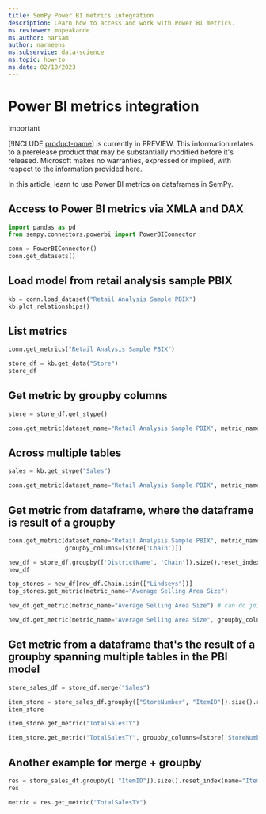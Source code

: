 ```yaml
---
title: SemPy Power BI metrics integration
description: Learn how to access and work with Power BI metrics.
ms.reviewer: mopeakande
ms.author: narsam
author: narmeens
ms.subservice: data-science
ms.topic: how-to
ms.date: 02/10/2023
---
```


# Power BI metrics integration

> [!IMPORTANT]
> [!INCLUDE [product-name](../includes/product-name.md)] is currently in PREVIEW. This information relates to a prerelease product that may be substantially modified before it's released. Microsoft makes no warranties, expressed or implied, with respect to the information provided here.

In this article, learn to use Power BI metrics on dataframes in SemPy.

## Access to Power BI metrics via XMLA and DAX

```python
import pandas as pd
from sempy.connectors.powerbi import PowerBIConnector
```

```python
conn = PowerBIConnector()
conn.get_datasets()
```

## Load model from retail analysis sample PBIX

```python
kb = conn.load_dataset("Retail Analysis Sample PBIX")
kb.plot_relationships()
```

## List metrics

```python
conn.get_metrics("Retail Analysis Sample PBIX")
```

```python
store_df = kb.get_data("Store")
store_df
```

## Get metric by groupby columns

```python
store = store_df.get_stype()
```

```python
conn.get_metric(dataset_name="Retail Analysis Sample PBIX", metric_name="Average Selling Area Size", groupby_columns=[store['Chain'], store['DistrictName']])
```

## Across multiple tables

```python
sales = kb.get_stype("Sales")
```

```python
conn.get_metric(dataset_name="Retail Analysis Sample PBIX", metric_name="Total Units Last Year", groupby_columns=[store['Territory'], sales['ItemID']])
```

## Get metric from dataframe, where the dataframe is result of a groupby

```python
conn.get_metric(dataset_name="Retail Analysis Sample PBIX", metric_name="Total Units Last Year",
                groupby_columns=[store['Chain']])
```

```python
new_df = store_df.groupby(['DistrictName', 'Chain']).size().reset_index(name='Count')
new_df
```

```python
top_stores = new_df[new_df.Chain.isin(["Lindseys"])]
top_stores.get_metric(metric_name="Average Selling Area Size")
```

```python
new_df.get_metric(metric_name="Average Selling Area Size") # can do join = 'inner' or 'none'
```

```python
new_df.get_metric(metric_name="Average Selling Area Size", groupby_columns=["Chain"])
```

## Get metric from a dataframe that's the result of a groupby spanning multiple tables in the PBI model

```python
store_sales_df = store_df.merge("Sales")
```

```python
item_store = store_sales_df.groupby(["StoreNumber", "ItemID"]).size().reset_index(name="item_store_count")
item_store
```

```python
item_store.get_metric("TotalSalesTY")
```

```python
item_store.get_metric("TotalSalesTY", groupby_columns=[store['StoreNumber'], sales['ItemID']])
```

## Another example for merge + groupby

```python
res = store_sales_df.groupby([ "ItemID"]).size().reset_index(name="ItemSaleCount")
res
```

```python
metric = res.get_metric("TotalSalesTY")
```
